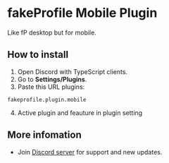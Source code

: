 # fakeProfile Mobile Plugin

Like fP desktop but for mobile.

## How to install

1. Open Discord with TypeScript clients.
2. Go to **Settings/Plugins**.
3. Paste this URL plugins:

```
fakeprofile.plugin.mobile
```

4. Active plugin and feauture in plugin setting

## More infomation

- Join [Discord server](https://discord.gg/ffmkewQ4R7) for support and new updates.
